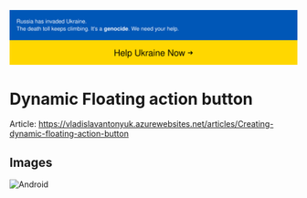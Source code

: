 [![Stand With Ukraine](https://raw.githubusercontent.com/vshymanskyy/StandWithUkraine/main/banner2-direct.svg)](https://stand-with-ukraine.pp.ua)

# Dynamic Floating action button

Article: https://vladislavantonyuk.azurewebsites.net/articles/Creating-dynamic-floating-action-button

## Images

![Android](https://ik.imagekit.io/VladislavAntonyuk/vladislavantonyuk/articles/31/android.gif)
